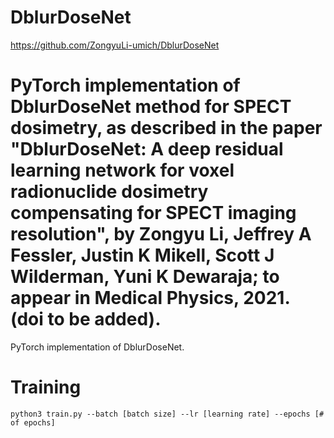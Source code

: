 # DblurDoseNet

https://github.com/ZongyuLi-umich/DblurDoseNet

PyTorch implementation of DblurDoseNet
method for SPECT dosimetry,
as described in the paper
"DblurDoseNet: A deep residual learning network for voxel radionuclide dosimetry compensating for SPECT imaging resolution",
by
Zongyu Li, Jeffrey A Fessler, Justin K Mikell, Scott J Wilderman, Yuni K Dewaraja;
to appear in
Medical Physics, 2021.
(doi to be added).
=======
PyTorch implementation of DblurDoseNet.

# Training
`python3 train.py --batch [batch size] --lr [learning rate] --epochs [# of epochs]`

